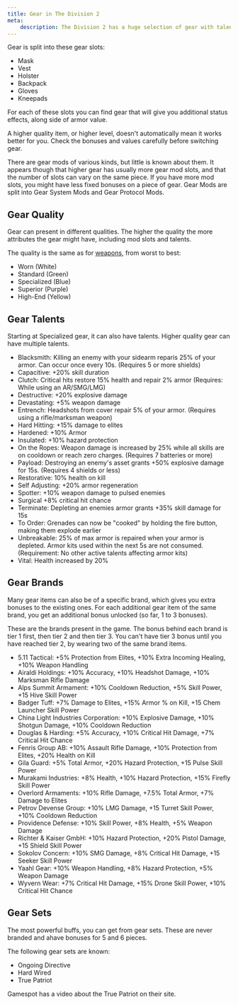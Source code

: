 ```yaml
---
title: Gear in The Division 2
meta:
    description: The Division 2 has a huge selection of gear with talents and stats that make your character stronger. Here you find everything you need.
---
```


Gear is split into these gear slots:

- Mask
- Vest
- Holster
- Backpack
- Gloves
- Kneepads

For each of these slots you can find gear that will give you additional status effects, along side of armor value.

A higher quality item, or higher level, doesn't automatically mean it works better for you. Check the bonuses and values carefully before switching gear.

There are gear mods of various kinds, but little is known about them. It appears though that higher gear has usually more gear mod slots, and that the number of slots can vary on the same piece. If you have more mod slots, you might have less fixed bonuses on a piece of gear. Gear Mods are split into Gear System Mods and Gear Protocol Mods.

## Gear Quality

Gear can present in different qualities. The higher the quality the more attributes the gear might have, including mod slots and talents.

The quality is the same as for [weapons](/weapons.html), from worst to best:

- Worn (White)
- Standard (Green)
- Specialized (Blue)
- Superior (Purple)
- High-End (Yellow)


## Gear Talents

Starting at Specialized gear, it can also have talents. Higher quality gear can have multiple talents.

- Blacksmith: Killing an enemy with your sidearm reparis 25% of your armor. Can occur once every 10s. (Requires 5 or more shields)
- Capacitive: +20% skill duration
- Clutch: Critical hits restore 15% health and repair 2% armor (Requires: While using an AR/SMG/LMG)
- Destructive: +20% explosive damage
- Devastating: +5% weapon damage
- Entrench: Headshots from cover repair 5% of your armor. (Requires using a rifle/marksman weapon)
- Hard Hitting: +15% damage to elites
- Hardened: +10% Armor
- Insulated: +10% hazard protection
- On the Ropes: Weapon damage is increased by 25% while all skills are on cooldown or reach zero charges. (Requires 7 batteries or more)
- Payload: Destroying an enemy's asset grants +50% explosive damage for 15s. (Requires 4 shields or less)
- Restorative: 10% health on kill
- Self Adjusting: +20% armor regeneration
- Spotter: +10% weapon damage to pulsed enemies
- Surgical +8% critical hit chance
- Terminate: Depleting an enemies armor grants +35% skill damage for 15s
- To Order: Grenades can now be "cooked" by holding the fire button, making them explode earlier
- Unbreakable: 25% of max armor is repaired when your armor is depleted. Armor kits used within the next 5s are not consumed. (Requirement: No other active talents affecting armor kits)
- Vital: Health increased by 20%

## Gear Brands

Many gear items can also be of a specific brand, which gives you extra bonuses to the existing ones. For each additional gear item of the same brand, you get an additional bonus unlocked (so far, 1 to 3 bonuses). 

These are the brands present in the game. The bonus behind each brand is tier 1 first, then tier 2 and then tier 3. You can't have tier 3 bonus until you have reached tier 2, by wearing two of the same brand items.

- 5.11 Tactical: +5% Protection from Elites, +10% Extra Incoming Healing, +10% Weapon Handling
- Airaldi Holdings: +10% Accuracy, +10% Headshot Damage, +10% Marksman Rifle Damage
- Alps Summit Armament: +10% Cooldown Reduction, +5% Skill Power, +15 Hive Skill Power
- Badger Tuff: +7% Damage to Elites, +15% Armor % on Kill, +15 Chem Launcher Skill Power
- China Light Industries Corporation: +10% Explosive Damage, +10% Shotgun Damage, +10% Cooldown Reduction
- Douglas & Harding: +5% Accuracy, +10% Critical Hit Damage, +7% Critical Hit Chance
- Fenris Group AB: +10% Assault Rifle Damage, +10% Protection from Elites, +20% Health on Kill
- Gila Guard: +5% Total Armor, +20% Hazard Protection, +15 Pulse Skill Power
- Murakami Industries: +8% Health, +10% Hazard Protection, +15% Firefly Skill Power
- Overlord Armaments: +10% Rifle Damage, +7.5% Total Armor, +7% Damage to Elites
- Petrov Devense Group: +10% LMG Damage, +15 Turret Skill Power, +10% Cooldown Reduction
- Providence Defense: +10% Skill Power, +8% Health, +5% Weapon Damage
- Richter & Kaiser GmbH: +10% Hazard Protection, +20% Pistol Damage, +15 Shield Skill Power
- Sokolov Concern: +10% SMG Damage, +8% Critical Hit Damage, +15 Seeker Skill Power
- Yaahl Gear: +10% Weapon Handling, +8% Hazard Protection, +5% Weapon Damage
- Wyvern Wear: +7% Critical Hit Damage, +15% Drone Skill Power, +10% Critical Hit Chance


## Gear Sets

The most powerful buffs, you can get from gear sets. These are never branded and ahave bonuses for 5 and 6 pieces.

The following gear sets are known:

- Ongoing Directive
- Hard Wired
- True Patriot

Gamespot has a video about the True Patriot on their site.